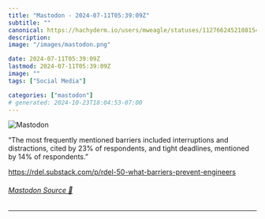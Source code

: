 ```yaml
---
title: "Mastodon - 2024-07-11T05:39:09Z"
subtitle: ""
canonical: https://hachyderm.io/users/mweagle/statuses/112766245210815404
description:
image: "/images/mastodon.png"

date: 2024-07-11T05:39:09Z
lastmod: 2024-07-11T05:39:09Z
image: ""
tags: ["Social Media"]

categories: ["mastodon"]
# generated: 2024-10-23T18:04:53-07:00
---
```

![Mastodon](/images/mastodon.png)

<p>“The most frequently mentioned barriers included interruptions and distractions, cited by 23% of respondents, and tight deadlines, mentioned by 14% of respondents.”</p><p><a href="https://rdel.substack.com/p/rdel-50-what-barriers-prevent-engineers" target="_blank" rel="nofollow noopener noreferrer" translate="no"><span class="invisible">https://</span><span class="ellipsis">rdel.substack.com/p/rdel-50-wh</span><span class="invisible">at-barriers-prevent-engineers</span></a></p>


###### [Mastodon Source 🐘](https://hachyderm.io/@mweagle/112766245210815404)

___
